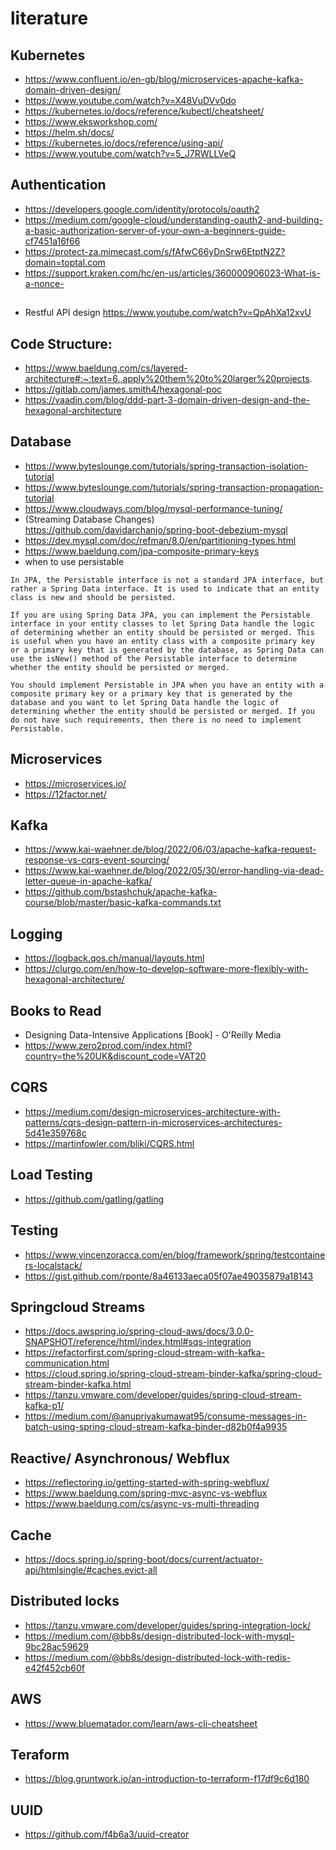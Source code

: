 # literature


## Kubernetes
- https://www.confluent.io/en-gb/blog/microservices-apache-kafka-domain-driven-design/
- https://www.youtube.com/watch?v=X48VuDVv0do
- https://kubernetes.io/docs/reference/kubectl/cheatsheet/
- https://www.eksworkshop.com/
- https://helm.sh/docs/
- https://kubernetes.io/docs/reference/using-api/
- https://www.youtube.com/watch?v=5_J7RWLLVeQ

## Authentication
- https://developers.google.com/identity/protocols/oauth2
- https://medium.com/google-cloud/understanding-oauth2-and-building-a-basic-authorization-server-of-your-own-a-beginners-guide-cf7451a16f66
- https://protect-za.mimecast.com/s/fAfwC66yDnSrw6EtptN2Z?domain=toptal.com
- https://support.kraken.com/hc/en-us/articles/360000906023-What-is-a-nonce-

##
- Restful API design https://www.youtube.com/watch?v=QpAhXa12xvU

## Code Structure:
- https://www.baeldung.com/cs/layered-architecture#:~:text=6.,apply%20them%20to%20larger%20projects.
- https://gitlab.com/james.smith4/hexagonal-poc
- https://vaadin.com/blog/ddd-part-3-domain-driven-design-and-the-hexagonal-architecture

## Database
- https://www.byteslounge.com/tutorials/spring-transaction-isolation-tutorial
- https://www.byteslounge.com/tutorials/spring-transaction-propagation-tutorial
- https://www.cloudways.com/blog/mysql-performance-tuning/
- (Streaming Database Changes) https://github.com/davidarchanjo/spring-boot-debezium-mysql
- https://dev.mysql.com/doc/refman/8.0/en/partitioning-types.html
- https://www.baeldung.com/jpa-composite-primary-keys
- when to use persistable
```
In JPA, the Persistable interface is not a standard JPA interface, but rather a Spring Data interface. It is used to indicate that an entity class is new and should be persisted.

If you are using Spring Data JPA, you can implement the Persistable interface in your entity classes to let Spring Data handle the logic of determining whether an entity should be persisted or merged. This is useful when you have an entity class with a composite primary key or a primary key that is generated by the database, as Spring Data can use the isNew() method of the Persistable interface to determine whether the entity should be persisted or merged.

You should implement Persistable in JPA when you have an entity with a composite primary key or a primary key that is generated by the database and you want to let Spring Data handle the logic of determining whether the entity should be persisted or merged. If you do not have such requirements, then there is no need to implement Persistable.
```

## Microservices
- https://microservices.io/
- https://12factor.net/

## Kafka
- https://www.kai-waehner.de/blog/2022/06/03/apache-kafka-request-response-vs-cqrs-event-sourcing/
- https://www.kai-waehner.de/blog/2022/05/30/error-handling-via-dead-letter-queue-in-apache-kafka/
- https://github.com/bstashchuk/apache-kafka-course/blob/master/basic-kafka-commands.txt

## Logging
- https://logback.qos.ch/manual/layouts.html
- https://clurgo.com/en/how-to-develop-software-more-flexibly-with-hexagonal-architecture/

## Books to Read
- Designing Data-Intensive Applications [Book] - O'Reilly Media
- https://www.zero2prod.com/index.html?country=the%20UK&discount_code=VAT20 

## CQRS
- https://medium.com/design-microservices-architecture-with-patterns/cqrs-design-pattern-in-microservices-architectures-5d41e359768c
- https://martinfowler.com/bliki/CQRS.html

## Load Testing
- https://github.com/gatling/gatling

## Testing
- https://www.vincenzoracca.com/en/blog/framework/spring/testcontainers-localstack/
- https://gist.github.com/rponte/8a46133aeca05f07ae49035879a18143

## Springcloud Streams
- https://docs.awspring.io/spring-cloud-aws/docs/3.0.0-SNAPSHOT/reference/html/index.html#sqs-integration
- https://refactorfirst.com/spring-cloud-stream-with-kafka-communication.html
- https://cloud.spring.io/spring-cloud-stream-binder-kafka/spring-cloud-stream-binder-kafka.html
- https://tanzu.vmware.com/developer/guides/spring-cloud-stream-kafka-p1/
- https://medium.com/@anupriyakumawat95/consume-messages-in-batch-using-spring-cloud-stream-kafka-binder-d82b0f4a9935

## Reactive/ Asynchronous/ Webflux
- https://reflectoring.io/getting-started-with-spring-webflux/
- https://www.baeldung.com/spring-mvc-async-vs-webflux
- https://www.baeldung.com/cs/async-vs-multi-threading

## Cache
- https://docs.spring.io/spring-boot/docs/current/actuator-api/htmlsingle/#caches.evict-all

## Distributed locks
- https://tanzu.vmware.com/developer/guides/spring-integration-lock/
- https://medium.com/@bb8s/design-distributed-lock-with-mysql-9bc28ac59629
- https://medium.com/@bb8s/design-distributed-lock-with-redis-e42f452cb60f

## AWS
- https://www.bluematador.com/learn/aws-cli-cheatsheet

## Teraform
- https://blog.gruntwork.io/an-introduction-to-terraform-f17df9c6d180

## UUID 
- https://github.com/f4b6a3/uuid-creator

